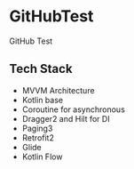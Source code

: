 # GitHubTest
GitHub Test

## Tech Stack
- MVVM Architecture
- Kotlin base
- Coroutine for asynchronous
- Dragger2 and Hilt for DI
- Paging3 
- Retrofit2
- Glide
- Kotlin Flow
